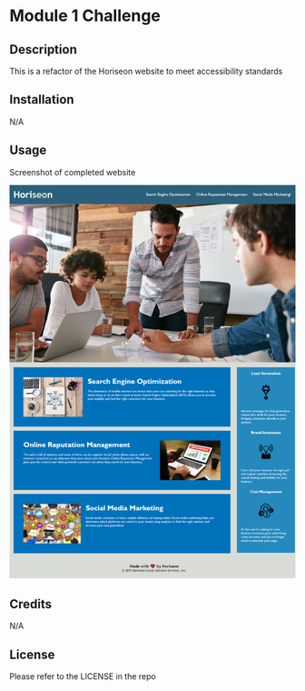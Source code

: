 # Module 1 Challenge

## Description 

This is a refactor of the Horiseon website to meet accessibility standards


## Installation

N/A

## Usage 

Screenshot of completed website

![Screenshot](assets/images/screenshot.png)

## Credits

N/A


## License

Please refer to the LICENSE in the repo


